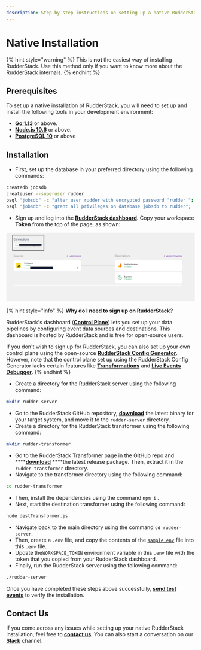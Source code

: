 ```yaml
---
description: Step-by-step instructions on setting up a native RudderStack installation.
---
```


# Native Installation

{% hint style="warning" %}
This is **not** the easiest way of installing RudderStack. Use this method only if you want to know more about the RudderStack internals.
{% endhint %}

## Prerequisites

To set up a native installation of RudderStack, you will need to set up and install the following tools in your development environment:

* [**Go 1.13**](https://golang.org/dl/) or above.
* [**Node.js 10.6**](https://nodejs.org/en/download/) or above.
* [**PostgreSQL 10**](https://www.postgresql.org/download/) or above

## Installation

* First, set up the database in your preferred directory using the following commands:

```bash
createdb jobsdb
createuser --superuser rudder
psql "jobsdb" -c "alter user rudder with encrypted password 'rudder'";
psql "jobsdb" -c "grant all privileges on database jobsdb to rudder";
```

* Sign up and log into the [**RudderStack dashboard**](https://app.rudderlabs.com/signup). Copy your workspace **Token** from the top of the page, as shown:

![](../../.gitbook/assets/screen-shot-2021-07-01-at-5.36.15-pm%20%283%29%20%283%29%20%282%29%20%283%29%20%283%29%20%283%29%20%283%29.png)

{% hint style="info" %}
**Why do I need to sign up on RudderStack?** 

RudderStack's dashboard \([**Control Plane**](https://docs.rudderstack.com/get-started/rudderstack-architecture#control-plane)\) lets you set up your data pipelines by configuring event data sources and destinations. This dashboard is hosted by RudderStack and is free for open-source users. 

If you don't wish to sign up for RudderStack, you can also set up your own control plane using the open-source [**RudderStack Config Generator**](../../user-guides/how-to-guides/rudderstack-config-generator.md). However, note that the control plane set up using the RudderStack Config Generator lacks certain features like [**Transformations**](../../adding-a-new-user-transformation-in-rudderstack/) and [**Live Events Debugger**](../../user-guides/how-to-guides/live-destination-event-debugger.md).
{% endhint %}

* Create a directory for the RudderStack server using the following command:

```bash
mkdir rudder-server
```

* Go to the RudderStack GitHub repository, [**download**](https://github.com/rudderlabs/rudder-server/releases) the latest binary for your target system, and move it to the `rudder-server` directory. 
* Create a directory for the RudderStack transformer using the following command:

```bash
mkdir rudder-transformer
```

* Go to the RudderStack Transformer page in the GitHub repo and ****[**download**](https://github.com/rudderlabs/rudder-transformer/releases) ****the latest release package. Then, extract it in the `rudder-transformer` directory. 
* Navigate to the transformer directory using the following command:

```bash
cd rudder-transformer
```

* Then, install the dependencies using the command `npm i` .  
* Next, start the destination transformer using the following command:

```bash
node destTransformer.js
```

* Navigate back to the main directory using the command `cd rudder-server`.  
* Then, create a `.env` file, and copy the contents of the [`sample.env`](https://github.com/rudderlabs/rudder-server/blob/master/config/sample.env) file into this `.env` file. 
* Update the`WORKSPACE_TOKEN` environment variable in this `.env` file with the token that you copied from your RudderStack dashboard. 
* Finally, run the RudderStack server using the following command:

```bash
./rudder-server
```

Once you have completed these steps above successfully, [**send test events**](https://docs.rudderstack.com/get-started/installing-and-setting-up-rudderstack#sending-test-events-to-verify-the-installation) to verify the installation.

## Contact Us

If you come across any issues while setting up your native RudderStack installation, feel free to [**contact us**](mailto:%20docs@rudderstack.com). You can also start a conversation on our [**Slack**](https://resources.rudderstack.com/join-rudderstack-slack) channel.

